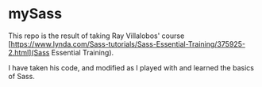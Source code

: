 # mySass


This repo is the result of taking Ray Villalobos' course [https://www.lynda.com/Sass-tutorials/Sass-Essential-Training/375925-2.html](Sass Essential Training).

I have taken his code, and modified as I played with and learned the basics of Sass.
